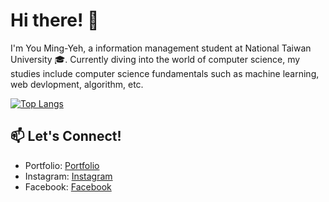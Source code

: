 # Hi there! 👋

I'm You Ming-Yeh, a information management student at National Taiwan University 🎓. Currently diving into the world of computer science, my studies include computer science fundamentals such as machine learning, web devlopment, algorithm, etc.

[![Top Langs](https://github-readme-stats.vercel.app/api/top-langs/?username=YouMingYeh)](https://github.com/YouMingYeh/github-readme-stats)

## 📫 Let's Connect!

- Portfolio: [Portfolio](https://yehyouming.vercel.app/)
- Instagram: [Instagram](https://www.instagram.com/yymin_16/)
- Facebook: [Facebook]([https://twitter.com/your-twitter-handle](https://www.facebook.com/profile.php?id=100010253504873))

